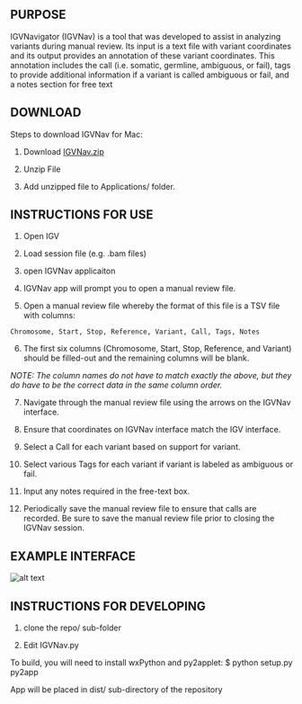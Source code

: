 ## PURPOSE

IGVNavigator (IGVNav) is a tool that was developed to assist in analyzing 
variants during manual review. Its input is a text file with variant 
coordinates and its output provides an annotation of these variant 
coordinates. This annotation includes the call (i.e. somatic, germline, 
ambiguous, or fail), tags to provide additional information if a variant 
is called ambiguous or fail, and a notes section for free text

## DOWNLOAD

Steps to download IGVNav for Mac:

1) Download [IGVNav.zip](https://github.com/griffithlab/igvnav/raw/master/dist/IGVNav.zip)

2) Unzip File

3) Add unzipped file to Applications/ folder.



## INSTRUCTIONS FOR USE

1) Open IGV

2) Load session file (e.g. .bam files)

3) open IGVNav applicaiton 

4) IGVNav app will prompt you to open a manual review file.

5) Open a manual review file whereby the format of this file
is a TSV file with columns:
   
```Chromosome, Start, Stop, Reference, Variant, Call, Tags, Notes```

6) The first six columns (Chromosome, Start, Stop, Reference, and Variant)
should be filled-out and the remaining columns will be blank.

*NOTE: The column names do not have to match exactly the above, but they do
have to be the correct data in the same column order.*

7) Navigate through the manual review file using the arrows on the 
IGVNav interface.

8) Ensure that coordinates on IGVNav interface match the IGV interface.

9) Select a Call for each variant based on support for variant.

10) Select various Tags for each variant if variant is labeled
as ambiguous or fail.

11) Input any notes required in the free-text box.

12) Periodically save the manual review file to ensure that calls
are recorded. Be sure to save the manual review file prior to closing
the IGVNav session.

## EXAMPLE INTERFACE

![alt text](https://github.com/griffithlab/igvnav/blob/master/IGVNav_interface.png)


## INSTRUCTIONS FOR DEVELOPING

1) clone the repo/ sub-folder

2) Edit IGVNav.py

To build, you will need to install wxPython and py2applet:
$ python setup.py py2app

App will be placed in dist/ sub-directory of the repository
